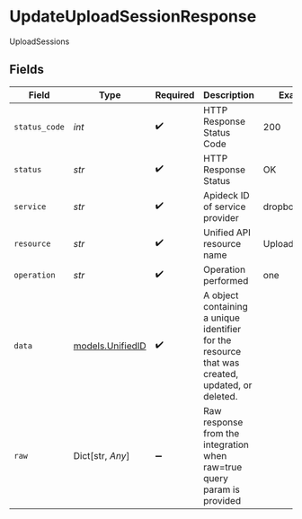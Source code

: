# UpdateUploadSessionResponse

UploadSessions


## Fields

| Field                                                                                           | Type                                                                                            | Required                                                                                        | Description                                                                                     | Example                                                                                         |
| ----------------------------------------------------------------------------------------------- | ----------------------------------------------------------------------------------------------- | ----------------------------------------------------------------------------------------------- | ----------------------------------------------------------------------------------------------- | ----------------------------------------------------------------------------------------------- |
| `status_code`                                                                                   | *int*                                                                                           | :heavy_check_mark:                                                                              | HTTP Response Status Code                                                                       | 200                                                                                             |
| `status`                                                                                        | *str*                                                                                           | :heavy_check_mark:                                                                              | HTTP Response Status                                                                            | OK                                                                                              |
| `service`                                                                                       | *str*                                                                                           | :heavy_check_mark:                                                                              | Apideck ID of service provider                                                                  | dropbox                                                                                         |
| `resource`                                                                                      | *str*                                                                                           | :heavy_check_mark:                                                                              | Unified API resource name                                                                       | UploadSessions                                                                                  |
| `operation`                                                                                     | *str*                                                                                           | :heavy_check_mark:                                                                              | Operation performed                                                                             | one                                                                                             |
| `data`                                                                                          | [models.UnifiedID](../models/unifiedid.md)                                                      | :heavy_check_mark:                                                                              | A object containing a unique identifier for the resource that was created, updated, or deleted. |                                                                                                 |
| `raw`                                                                                           | Dict[str, *Any*]                                                                                | :heavy_minus_sign:                                                                              | Raw response from the integration when raw=true query param is provided                         |                                                                                                 |